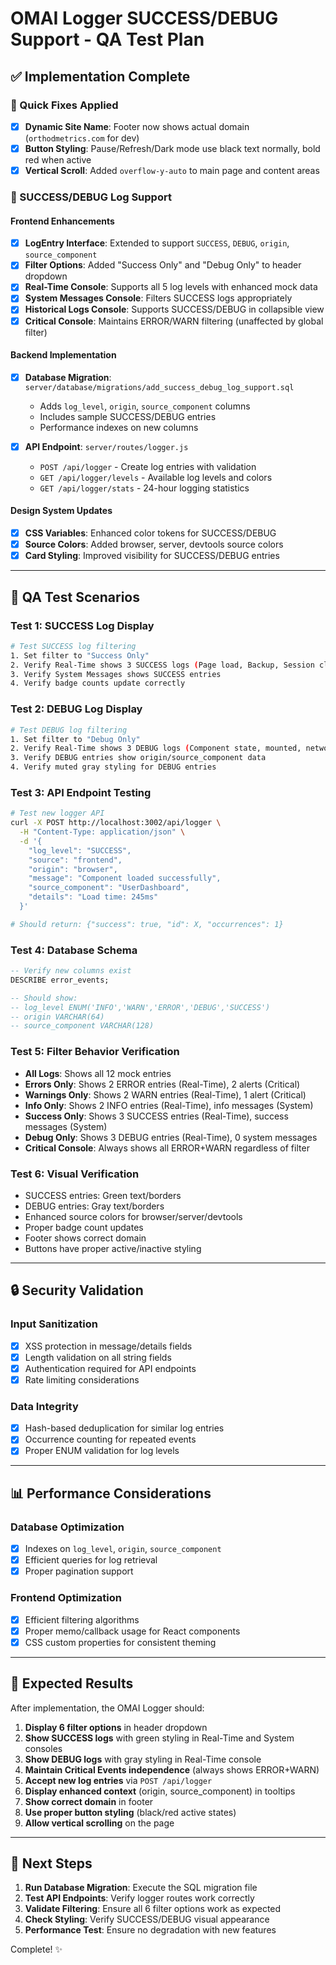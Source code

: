 # OMAI Logger SUCCESS/DEBUG Support - QA Test Plan

## ✅ Implementation Complete

### 🔧 Quick Fixes Applied
- [x] **Dynamic Site Name**: Footer now shows actual domain (`orthodmetrics.com` for dev)
- [x] **Button Styling**: Pause/Refresh/Dark mode use black text normally, bold red when active
- [x] **Vertical Scroll**: Added `overflow-y-auto` to main page and content areas

### 🧠 SUCCESS/DEBUG Log Support

#### Frontend Enhancements
- [x] **LogEntry Interface**: Extended to support `SUCCESS`, `DEBUG`, `origin`, `source_component`
- [x] **Filter Options**: Added "Success Only" and "Debug Only" to header dropdown
- [x] **Real-Time Console**: Supports all 5 log levels with enhanced mock data
- [x] **System Messages Console**: Filters SUCCESS logs appropriately
- [x] **Historical Logs Console**: Supports SUCCESS/DEBUG in collapsible view
- [x] **Critical Console**: Maintains ERROR/WARN filtering (unaffected by global filter)

#### Backend Implementation
- [x] **Database Migration**: `server/database/migrations/add_success_debug_log_support.sql`
  - Adds `log_level`, `origin`, `source_component` columns
  - Includes sample SUCCESS/DEBUG entries
  - Performance indexes on new columns

- [x] **API Endpoint**: `server/routes/logger.js`
  - `POST /api/logger` - Create log entries with validation
  - `GET /api/logger/levels` - Available log levels and colors
  - `GET /api/logger/stats` - 24-hour logging statistics

#### Design System Updates
- [x] **CSS Variables**: Enhanced color tokens for SUCCESS/DEBUG
- [x] **Source Colors**: Added browser, server, devtools source colors
- [x] **Card Styling**: Improved visibility for SUCCESS/DEBUG entries

---

## 🧪 QA Test Scenarios

### Test 1: SUCCESS Log Display
```bash
# Test SUCCESS log filtering
1. Set filter to "Success Only"
2. Verify Real-Time shows 3 SUCCESS logs (Page load, Backup, Session cleanup)
3. Verify System Messages shows SUCCESS entries
4. Verify badge counts update correctly
```

### Test 2: DEBUG Log Display  
```bash
# Test DEBUG log filtering
1. Set filter to "Debug Only"  
2. Verify Real-Time shows 3 DEBUG logs (Component state, mounted, network)
3. Verify DEBUG entries show origin/source_component data
4. Verify muted gray styling for DEBUG entries
```

### Test 3: API Endpoint Testing
```bash
# Test new logger API
curl -X POST http://localhost:3002/api/logger \
  -H "Content-Type: application/json" \
  -d '{
    "log_level": "SUCCESS",
    "source": "frontend", 
    "origin": "browser",
    "message": "Component loaded successfully",
    "source_component": "UserDashboard",
    "details": "Load time: 245ms"
  }'

# Should return: {"success": true, "id": X, "occurrences": 1}
```

### Test 4: Database Schema
```sql
-- Verify new columns exist
DESCRIBE error_events;

-- Should show:
-- log_level ENUM('INFO','WARN','ERROR','DEBUG','SUCCESS')
-- origin VARCHAR(64)  
-- source_component VARCHAR(128)
```

### Test 5: Filter Behavior Verification
- **All Logs**: Shows all 12 mock entries
- **Errors Only**: Shows 2 ERROR entries (Real-Time), 2 alerts (Critical)
- **Warnings Only**: Shows 2 WARN entries (Real-Time), 1 alert (Critical)  
- **Info Only**: Shows 2 INFO entries (Real-Time), info messages (System)
- **Success Only**: Shows 3 SUCCESS entries (Real-Time), success messages (System)
- **Debug Only**: Shows 3 DEBUG entries (Real-Time), 0 system messages
- **Critical Console**: Always shows all ERROR+WARN regardless of filter

### Test 6: Visual Verification
- SUCCESS entries: Green text/borders
- DEBUG entries: Gray text/borders  
- Enhanced source colors for browser/server/devtools
- Proper badge count updates
- Footer shows correct domain
- Buttons have proper active/inactive styling

---

## 🔒 Security Validation

### Input Sanitization
- [x] XSS protection in message/details fields
- [x] Length validation on all string fields
- [x] Authentication required for API endpoints
- [x] Rate limiting considerations

### Data Integrity  
- [x] Hash-based deduplication for similar log entries
- [x] Occurrence counting for repeated events
- [x] Proper ENUM validation for log levels

---

## 📊 Performance Considerations

### Database Optimization
- [x] Indexes on `log_level`, `origin`, `source_component`
- [x] Efficient queries for log retrieval
- [x] Proper pagination support

### Frontend Optimization
- [x] Efficient filtering algorithms
- [x] Proper memo/callback usage for React components
- [x] CSS custom properties for consistent theming

---

## 🎯 Expected Results

After implementation, the OMAI Logger should:

1. **Display 6 filter options** in header dropdown
2. **Show SUCCESS logs** with green styling in Real-Time and System consoles
3. **Show DEBUG logs** with gray styling in Real-Time console
4. **Maintain Critical Events independence** (always shows ERROR+WARN)
5. **Accept new log entries** via `POST /api/logger` 
6. **Display enhanced context** (origin, source_component) in tooltips
7. **Show correct domain** in footer
8. **Use proper button styling** (black/red active states)
9. **Allow vertical scrolling** on the page

---

## 🚀 Next Steps

1. **Run Database Migration**: Execute the SQL migration file
2. **Test API Endpoints**: Verify logger routes work correctly  
3. **Validate Filtering**: Ensure all 6 filter options work as expected
4. **Check Styling**: Verify SUCCESS/DEBUG visual appearance
5. **Performance Test**: Ensure no degradation with new features

Complete! ✨